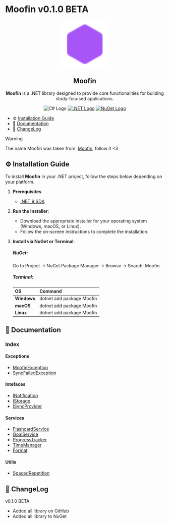 # Moofin **v0.1.0 BETA**
<p align="center">
    <img height="150px" src="icon.svg" align="center" />
    <h2 align="center">Moofin</h2>
    <p align="center"><strong>Moofin</strong> is a .NET library designed to provide core functionalities for building study-focused applications.</p>
    <p align="center">
       <img src="https://upload.wikimedia.org/wikipedia/commons/b/bd/Logo_C_sharp.svg" alt="C# Logo" width="50"></a>
        <a href="https://dotnet.microsoft.com/en-us/download/dotnet/9.0">
  <img src="https://upload.wikimedia.org/wikipedia/commons/7/7d/Microsoft_.NET_logo.svg" alt=".NET Logo" width="50"></a>
           <a href="https://www.nuget.org/">
  <img src="https://upload.wikimedia.org/wikipedia/commons/2/25/NuGet_project_logo.svg" alt="NuGet Logo" width="50">
</a>
</a>
</p>

- ⚙️ [Installation Guide](#%EF%B8%8F-installation-guide) 
- 📑 [Documentation](#-documentation)
- 📜 [ChangeLog](#-changelog)      

>[!WARNING]
> The name Moofin was taken from: [Moofin](https://www.twitch.tv/moofin__), follow it <3

## ⚙️ Installation Guide

To install **Moofin** in your .NET project, follow the steps below depending on your platform.

1. **Prerequisites**
   - [.NET 9 SDK](https://dotnet.microsoft.com/download/dotnet/9.0)
   
2. **Run the Installer**:
   - Download the appropriate installer for your operating system (Windows, macOS, or Linux).
   - Follow the on-screen instructions to complete the installation.

3. **Install via NuGet or Terminal**:
      ##### **NuGet:**
   Go to Project → NuGet Package Manager → Browse → Search: Moofin

      ##### **Terminal:**
   
   | **OS**     | **Command**               |
   |------------|---------------------------|
   | **Windows**| dotnet add package Moofin |
   | **macOS**  | dotnet add package Moofin |
   | **Linux**  | dotnet add package Moofin |

## 📑 Documentation
### Index

#### Exceptions
- [MoofinException](./docs/exceptions/MoofinException.md)
- [SyncFailedException](./docs/exceptions/SyncFailedException.md)
  
#### Intefaces
- [INotification](./docs/intefaces/INotification.md)
- [IStorage](./docs/intefaces/IStorage.md)
- [ISyncProvider](./docs/intefaces/ISyncProvider.md)
  
#### Services
- [FlashcardService](./docs/services/FlashcardService.md) 
- [GoalService](./docs/services/GoalService.md)
- [ProgressTracker](./docs/services/ProgressTracker.md)
- [TimeManager](./docs/services/TimeManager.md)
- [Format](./docs/services/Format.md)

#### Utilis
- [SpacedRepetition](./docs/utils/SpacedRepetition.md)

## 📜 ChangeLog

v0.1.0 BETA
+ Added all library on GitHub
+ Added all library to NuGet
